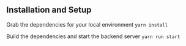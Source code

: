## Installation and Setup 

Grab the dependencies for your local environment
`yarn install`

Build the dependencies and start the backend server 
`yarn run start` 

